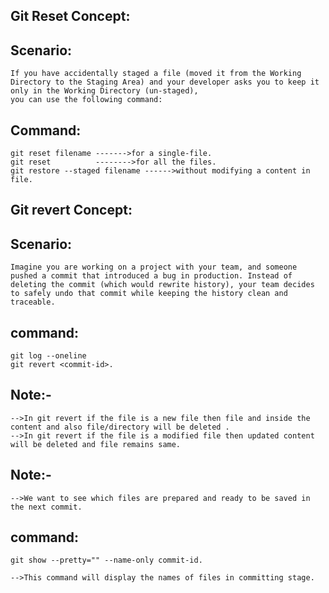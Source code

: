 Git Reset Concept:
-----------------

Scenario:
---------
	If you have accidentally staged a file (moved it from the Working Directory to the Staging Area) and your developer asks you to keep it only in the Working Directory (un-staged), 
	you can use the following command:

Command:
--------
	git reset filename ------->for a single-file.
	git reset          -------->for all the files.
	git restore --staged filename ------>without modifying a content in file.



Git revert Concept:
-------------------

Scenario:
---------
	Imagine you are working on a project with your team, and someone pushed a commit that introduced a bug in production. Instead of deleting the commit (which would rewrite history), your team decides to safely undo that commit while keeping the history clean and traceable.

command:
--------
	git log --oneline
	git revert <commit-id>.

Note:-
------
	-->In git revert if the file is a new file then file and inside the content and also file/directory will be deleted .
	-->In git revert if the file is a modified file then updated content will be deleted and file remains same.


Note:-
----
	-->We want to see which files are prepared and ready to be saved in the next commit.
command:
--------
	git show --pretty="" --name-only commit-id.
 
	-->This command will display the names of files in committing stage.

